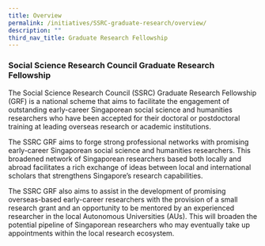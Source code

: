 ```yaml
---
title: Overview
permalink: /initiatives/SSRC-graduate-research/overview/
description: ""
third_nav_title: Graduate Research Fellowship
---
```


### **Social Science Research Council Graduate Research Fellowship**
The Social Science Research Council (SSRC) Graduate Research Fellowship (GRF) is a national scheme that aims to facilitate the engagement of outstanding early-career Singaporean social science and humanities researchers who have been accepted for their doctoral or postdoctoral training at leading overseas research or academic institutions.   
  
The SSRC GRF aims to forge strong professional networks with promising early-career Singaporean social science and humanities researchers. This broadened network of Singaporean researchers based both locally and abroad facilitates a rich exchange of ideas between local and international scholars that strengthens Singapore’s research capabilities.   
  
The SSRC GRF also aims to assist in the development of promising overseas-based early-career researchers with the provision of a small research grant and an opportunity to be mentored by an experienced researcher in the local Autonomous Universities (AUs). This will broaden the potential pipeline of Singaporean researchers who may eventually take up appointments within the local research ecosystem.
